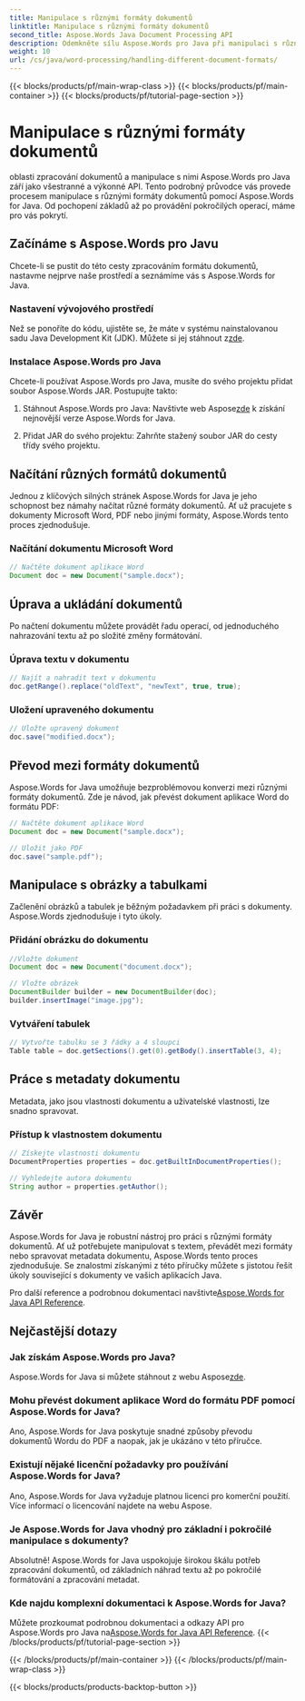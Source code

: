 ```yaml
---
title: Manipulace s různými formáty dokumentů
linktitle: Manipulace s různými formáty dokumentů
second_title: Aspose.Words Java Document Processing API
description: Odemkněte sílu Aspose.Words pro Java při manipulaci s různými formáty dokumentů. Naučte se úpravy textu, převody a další pomocí praktických příkladů.
weight: 10
url: /cs/java/word-processing/handling-different-document-formats/
---
```


{{< blocks/products/pf/main-wrap-class >}}
{{< blocks/products/pf/main-container >}}
{{< blocks/products/pf/tutorial-page-section >}}

# Manipulace s různými formáty dokumentů


oblasti zpracování dokumentů a manipulace s nimi Aspose.Words pro Java září jako všestranné a výkonné API. Tento podrobný průvodce vás provede procesem manipulace s různými formáty dokumentů pomocí Aspose.Words for Java. Od pochopení základů až po provádění pokročilých operací, máme pro vás pokrytí.

## Začínáme s Aspose.Words pro Javu

Chcete-li se pustit do této cesty zpracováním formátu dokumentů, nastavme nejprve naše prostředí a seznámíme vás s Aspose.Words for Java.

### Nastavení vývojového prostředí

 Než se ponoříte do kódu, ujistěte se, že máte v systému nainstalovanou sadu Java Development Kit (JDK). Můžete si jej stáhnout z[zde](https://www.oracle.com/java/technologies/javase-downloads.html).

### Instalace Aspose.Words pro Java

Chcete-li používat Aspose.Words pro Java, musíte do svého projektu přidat soubor Aspose.Words JAR. Postupujte takto:

1.  Stáhnout Aspose.Words pro Java: Navštivte web Aspose[zde](https://releases.aspose.com/words/java/) k získání nejnovější verze Aspose.Words for Java.

2. Přidat JAR do svého projektu: Zahrňte stažený soubor JAR do cesty třídy svého projektu.

## Načítání různých formátů dokumentů

Jednou z klíčových silných stránek Aspose.Words for Java je jeho schopnost bez námahy načítat různé formáty dokumentů. Ať už pracujete s dokumenty Microsoft Word, PDF nebo jinými formáty, Aspose.Words tento proces zjednodušuje.

### Načítání dokumentu Microsoft Word

```java
// Načtěte dokument aplikace Word
Document doc = new Document("sample.docx");
```

## Úprava a ukládání dokumentů

Po načtení dokumentu můžete provádět řadu operací, od jednoduchého nahrazování textu až po složité změny formátování.

### Úprava textu v dokumentu

```java
// Najít a nahradit text v dokumentu
doc.getRange().replace("oldText", "newText", true, true);
```

### Uložení upraveného dokumentu

```java
// Uložte upravený dokument
doc.save("modified.docx");
```

## Převod mezi formáty dokumentů

Aspose.Words for Java umožňuje bezproblémovou konverzi mezi různými formáty dokumentů. Zde je návod, jak převést dokument aplikace Word do formátu PDF:

```java
// Načtěte dokument aplikace Word
Document doc = new Document("sample.docx");

// Uložit jako PDF
doc.save("sample.pdf");
```

## Manipulace s obrázky a tabulkami

Začlenění obrázků a tabulek je běžným požadavkem při práci s dokumenty. Aspose.Words zjednodušuje i tyto úkoly.

### Přidání obrázku do dokumentu

```java
//Vložte dokument
Document doc = new Document("document.docx");

// Vložte obrázek
DocumentBuilder builder = new DocumentBuilder(doc);
builder.insertImage("image.jpg");
```

### Vytváření tabulek

```java
// Vytvořte tabulku se 3 řádky a 4 sloupci
Table table = doc.getSections().get(0).getBody().insertTable(3, 4);
```

## Práce s metadaty dokumentu

Metadata, jako jsou vlastnosti dokumentu a uživatelské vlastnosti, lze snadno spravovat.

### Přístup k vlastnostem dokumentu

```java
// Získejte vlastnosti dokumentu
DocumentProperties properties = doc.getBuiltInDocumentProperties();

// Vyhledejte autora dokumentu
String author = properties.getAuthor();
```

## Závěr

Aspose.Words for Java je robustní nástroj pro práci s různými formáty dokumentů. Ať už potřebujete manipulovat s textem, převádět mezi formáty nebo spravovat metadata dokumentu, Aspose.Words tento proces zjednodušuje. Se znalostmi získanými z této příručky můžete s jistotou řešit úkoly související s dokumenty ve vašich aplikacích Java.

 Pro další reference a podrobnou dokumentaci navštivte[Aspose.Words for Java API Reference](https://reference.aspose.com/words/java/).

## Nejčastější dotazy

### Jak získám Aspose.Words pro Java?

 Aspose.Words for Java si můžete stáhnout z webu Aspose[zde](https://releases.aspose.com/words/java/).

### Mohu převést dokument aplikace Word do formátu PDF pomocí Aspose.Words for Java?

Ano, Aspose.Words for Java poskytuje snadné způsoby převodu dokumentů Wordu do PDF a naopak, jak je ukázáno v této příručce.

### Existují nějaké licenční požadavky pro používání Aspose.Words for Java?

Ano, Aspose.Words for Java vyžaduje platnou licenci pro komerční použití. Více informací o licencování najdete na webu Aspose.

### Je Aspose.Words for Java vhodný pro základní i pokročilé manipulace s dokumenty?

Absolutně! Aspose.Words for Java uspokojuje širokou škálu potřeb zpracování dokumentů, od základních náhrad textu až po pokročilé formátování a zpracování metadat.

### Kde najdu komplexní dokumentaci k Aspose.Words for Java?

 Můžete prozkoumat podrobnou dokumentaci a odkazy API pro Aspose.Words pro Java na[Aspose.Words for Java API Reference](https://reference.aspose.com/words/java/).
{{< /blocks/products/pf/tutorial-page-section >}}

{{< /blocks/products/pf/main-container >}}
{{< /blocks/products/pf/main-wrap-class >}}

{{< blocks/products/products-backtop-button >}}
